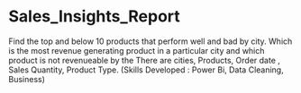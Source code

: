 # Sales_Insights_Report
Find the top and below 10 products that perform well and bad by city.
Which is the most revenue generating product in a particular city and which product is not revenueable by the
There are cities, Products, Order date , Sales Quantity, Product Type.
(Skills Developed : Power Bi, Data Cleaning, Business) 
